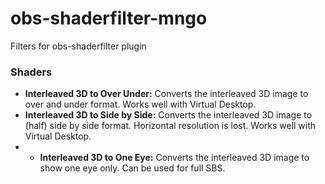 # obs-shaderfilter-mngo
Filters for obs-shaderfilter plugin

### Shaders
* **Interleaved 3D to Over Under:** Converts the interleaved 3D image to over and under format. Works well with Virtual Desktop.
* **Interleaved 3D to Side by Side:** Converts the interleaved 3D image to (half) side by side format. Horizontal resolution is lost. Works well with Virtual Desktop.
* * **Interleaved 3D to One Eye:** Converts the interleaved 3D image to show one eye only. Can be used for full SBS. 

